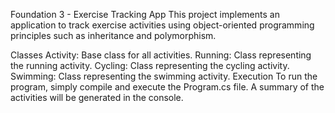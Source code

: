Foundation 3 - Exercise Tracking App
This project implements an application to track exercise activities using object-oriented programming principles such as inheritance and polymorphism.

Classes
Activity: Base class for all activities.
Running: Class representing the running activity.
Cycling: Class representing the cycling activity.
Swimming: Class representing the swimming activity.
Execution
To run the program, simply compile and execute the Program.cs file. A summary of the activities will be generated in the console.